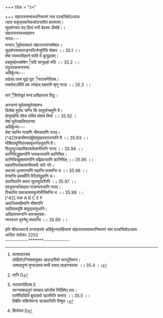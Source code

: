 +++
title = "३५"

+++
संहारास्त्रस्वरूपनिरूपणं नाम पञ्चत्रिंशोऽध्यायः  
ध्यातं सकृद्भवानेककोट्यघौघं हरत्यरम्।  
सुदर्शनस्य तद् दिव्यं भर्गो देवस्य धीमहि।।  
संहारास्त्रस्वरूपप्रश्नः  
नारदः---  
भगवन् [^1]पूर्वमाख्यातं संहारास्त्राण्यशेषतः।  
सुदर्शनस्यापराङ्गान्निर्जग्मुरिति चेश्वर ।। 35.1 ।।  
तेषां स्वरूपविज्ञाने वर्तते मे कुतूहलम्।  
वक्तुमर्हस्यशेषेण [^2]यदि सानुग्रहो मयि ।। 35.2 ।।  
तदुत्तरकथनारम्भः  
अहिर्बुध्न्यः---  
तदेतत् परमं गुह्यं पुरा [^3]नारायणेरितम्।  
भक्तोषऽसीति तव स्नेहाद् वक्ष्यामि श्रृणु नारद ।। 35.3 ।।  

[^1]: सत्यवदस्त्रम्  
लोहितोऽग्निसमायुक्तः खकड्गीशो भारभूतिमान्।  
आषाढयुग्मं मुण्कडश्च मायी स्यात् खड्गनायकः ।। 35.4 ।।  

[^1]: सम्यगाख्यातम् B C; सर्वमाख्यातम् E F  

[^2]: तानि D  

[^3]: नारायणोदितम् E  
साग्न्याषाढयुगं पश्चात् [^4]क्रोधीशं निर्दिशेत् ततः।  
परमेष्ठिन्निति ब्रूयादथो ऋतमिति क्रमात् ।। 35.5 ।।  
पिबेति सशिरोमन्त्रः [^5]सत्यवानिति विश्रुतः।  

[^2]: सत्यकीर्त्यस्त्रम्  
तारं ततश्च हृदयं सत्यधाम्न इति क्रमात् ।। 35.6 ।।  
शमयेति द्विरावृत्तं सत्यकीर्तिरिति स्मृतम्।  

[^3]:  धृष्टास्त्रम्  
अत्रिः सामरनाथश्च साग्निः प़ञ्चान्तकः [^6]स्मृतः ।। 35.7 ।।  
महाकालश्च मज्जा च साग्निश्चोमापतिस्तथा।  
प्रसादयेत्यथाभ्यस्तं धृष्टमस्त्रमिदं विदुः ।। 35.8 ।।  

[^4]:  रभसास्त्रम्  
क्रोधी पिनाकी मायी स्यात् खड्गी मायासमन्वितः।  
अत्रिः पिनाकी मुण्डश्च दीर्घयुक्तो रसस्तथा ।। 35.9 ।।  
[^7]अग्निर्द्विरण्डश्च भृगुर्दीर्घो वाली ततः परम्।  
नमोऽन्त एष मन्त्रस्तु रभसः परिकीर्तितः ।। 35.10 ।।  

[^5]: प्रतीहारतरास्त्रम्  
  
तारं [^8]शिरोयुतं मन्त्रं प्रतीहारतरं विदुः।  

[^4]: क्रोधिनं D  

[^5]: सत्यवादीति D  

[^6]: तथा E F  

[^7]: अत्रिः D  

[^8]:  शिरोमयं D  

[^6]:  पराङ्मुखास्त्रम्  
लोहितो [^9]वह्निसंयुक्तः स्तुतेति च पदं ततः ।। 35.11 ।।  
स्तोभात्मने इति ब्रूयात् पराङ्मुख इति क्रमात्।  
आयेति च हृदन्तं तु पराङ्मुखमुदाहृतम् ।। 35.12 ।।  

[^7]:  अवाङ्मुखास्त्रम्  
अमरेशस्तथात्रिश्च सवाल्याषाढनायकः।  
विद्रावणायेति [^10]पदमवेति तदनन्तरम् ।। 35.13 ।।  
नतेति च प्रयोक्तव्यं [^11]फलाय तदनन्तरम्।  
शिरोयुक्तमिमं मन्त्रं मन्त्रिणोऽवाङ्मुखं विदुः ।। 35.14 ।।  

[^8]: लक्षाक्षास्त्रम्  
नियुतापरपर्यायं [^12]भेदिने इत्यनन्तरम्।  
निरासकेति चावृत्तं पदमायेति चेत्यथ ।। 35.15 ।।  
हृदयान्तमिमं मन्त्रं लक्षाक्षं परिचक्षते।  

[^9]: विषमास्त्रम्  
खड्गीशो मायया युक्तः कूर्मो मायासमन्वितः।। 35.16 ।।  
आषाढो वह्निसहितो [^13]लोहितश्चाग्निसंयुतः।  
भृगुः सदीर्घो वह्निश्च मर्षयेति द्विरभ्यसेत् ।। 35.17 ।।  
एतद्विषममित्युक्तमस्त्रं परमदुर्जयम्।  

[^9]: बिन्दुसंयुक्तः D  

[^10]: पदं द्रवेति B C  

[^11]: फलायेत्यप्यनन्तरम् D  

[^12]: भेदेति इत्यनन्तरम् B.C; भेदेने तदनन्तरम् D  

[^13]:  लोहितश्चात्रि D  

[^10]: दृढनाभास्त्रम्  
शान्तिं पदं न्यसेत् पूर्वं कुर्वित्येतदतः परम् ।। 35.18 ।।  
निबिडेति ततो न्यस्य गात्रशब्दं ततः परम्।  
विष्कम्भेति [^14]शिरोऽन्तं च दृढनाभमुदाहृतम् ।। 35.19 ।।  

[^11]: संहारकास्त्रम्  
हास्वा यक्राचतसृवि मोन ओं व्युत्क्रमो मनुः।  
संहारकमिदं चास्त्रं विदुः पूर्वे महर्षयः ।। 35.20 ।।  

[^12]:  दशाक्षास्त्रम्  
खड्गीशो मायया युक्तस्तेन युक्तो बकस्तथा।  
[^15]वान्तो दीर्घसमायुक्त आषाढो मुण्ड एव च ।। 35.21 ।।  
[^16]दीर्घी खड्गेश्वरो वह्निरुमेशो दीर्घसंयुतः।  
वाली हृदन्तो मन्त्रोऽयं दशाक्षः परिपठ्यते ।। 35.22 ।।  

[^13]: दशशीर्षास्त्रम्  
तारपूर्वं च हृदयं चलगण्डं ततो न्यसेत्।  
अम्बरं सामराधीशं वक्त्रायेति पदं ततः ।। 35.23 ।।  
वज्रवारणशब्दौ च [^17]आयान्तं शतवक्त्रकम्।  
शिवोत्तमः [^18]सदन्तः स्यादग्निर्दीर्घसमन्वितः ।। 35.24 ।।  
भृगुराषाढवान् साग्निः कर्तनायेति विन्यसेत्।  

[^14]: शिरोऽन्तश्च B C E F  

[^15]: लान्तो B C E F  

[^16]: दीर्घः D  

[^17]: आयातं D  

[^18]: सदन्तिः D  
दशेति च पदं पश्चाच्छीर्षायेति पदं ततः ।। 35.25 ।।  
शिरोऽन्त एष मन्त्रस्तु दशशीर्षमुदाहृतम्।  

[^14]: शतोदरास्त्रम्  
तारं प्रणामपर्यायं लुप्तास्त्रेति पदं ततः ।। 35.26 ।।  
जालायेति प्रयोक्तव्यं बहूदरपदं ततः।  
आयेत्यन्ते प्रयोक्तव्यं शतोदरमिदं विदुः ।। 35.27 ।।  

[^15]: पद्मनाभास्त्रम्  
लोहितः पावकश्चैव नकुलीशस्ततः परम्।  
आषाढो मायया युक्तः प्रवृत्त इति च क्रमात् ।। 35.28 ।।  
नाशनायेत्यथाभ्यस्तं स्वस्त्यन्तं पद्मनाभकम्।  

[^16]:  महानाभास्त्रम्  
महाकालोऽम्बरं दीर्घं लोहितो दीर्घसंयुतः ।। 35.29 ।।  
बकः खड्गीश्वरो मायी नाशनायेति च न्यसेत्।  
चक्रान्मन इति ब्रूयात् स्वस्त्यन्तो मन्त्रनायकः ।। 35.30 ।।  
महानाभमिदं प्राज्ञा वदन्त्यखिलसाधकम्।  

[^17]: दुन्दुनाभास्त्रम्  
बकश्चैव महाकालो मायी चाषाढनायकः ।। 35.31 ।।  
शूलायेति प्रयोक्तव्यं चण्डनाभाय [^19]चेत्यतः।  
स्वस्ति चैव द्विरभ्यस्तं दुन्दुनाभमिदं विदुः ।। 35.32 ।।  

[^19]:  चेत्यथ B  

[^18]: धृतिमाल्यस्त्रम्  
मेषो मायी च साङ्घ्रीशो भृगुश्चैवात्रिरेव च।  
मायायुक्तस्तथाषाढो दीर्घदण्डसमन्वितः ।। 35.33 ।।  
क्रीधी च [^20]सामरेशः स्याद् बको दीर्घसमन्वितः।  
वाली दीर्घसमायुक्तो निवारितपदं ततः ।। 35.34 ।।  
तेजसे इति च ब्रूयात् स्वस्त्य्न्तोऽयं [^21]महामनुः।  
[^22]धृतिमालीति विख्यातः सर्वलोकेषु पूजितः ।। 35.35 ।।  

[^19]:  रुचिरास्त्रम्  
संवर्तकः सामरेशो मीनो [^23]बिन्दुसमन्वितः।  
मायी च क्षामयेत्येतदावृत्तं [^24]वृत्तिमान् मनुः ।। 35.36 ।।  
[^25]द्विरावृत्तः प्रहरणं शं तनोतु पदं ततः।  
शिरोऽन्त एष मन्त्रस्तु रुचिरः परिकीर्तितः ।। 35.37 ।।  

[^20]:  पितृसौमनसास्त्रम्  
लोहितो मायया युक्त आषाढो भारभूतिमान्।  
देवसारेत्यतः पाठ्यं सर्वाभयपदं ततः ।। 35.38 ।।  
प्रदेत्येतत् प्रयोक्तव्यं सर्वशान्तिकराय च।  
शिरोऽन्त एष मन्त्रस्तु पितृसौमनसं स्मृतम् ।। 35.39 ।।  

[^20]:  साम खड्गी D  

[^21]: महामुने B C  

[^22]: धृतिमायी इति ख्यातः D  

[^23]: मेषसमन्वितः D  

[^24]: वृत्तिमात्मनः D  

[^25]: द्विरावृत्तं B C E F  
  

[^21]:  विधूतास्त्रम्  
तारं तथा च हृदयं खड्गीशो मायया युतः।  
मीनश्चाङ्घ्रीशसंयुक्त आषाढो दीर्घसंयुतः ।। 35.40 ।।  
चण्डो मायी पिनाकी चाप्याषाढो दीर्घसंयुतः।  
लोहितश्च करायेति पदं तत उदीर्य च ।। 35.41 ।।  
परमेत्यथ धाम्ने च विधूतमिदमुत्तमम्।  

[^22]:  मकरास्त्रम्  
नमस्त्रुटितशब्दौ च पठित्वा प्रथमं ततः ।। 35.42 ।।  
शस्त्रास्त्रशब्दौ चोच्चार्य शक्तये इत्यनन्तरम्।  
शक्तिशालिन इत्युक्त्वा मकरायेति च क्रमात् ।। 35.43 ।।  
प्रवृत्तास्त्रपदे चैव महार्णवपदं ततः।  
विभेदिन इति ब्रूयादेतन्मकरमुत्तमम् ।। 35.44 ।।  

[^23]:  करवीरसमास्त्रम्  
तारपूर्वं नमश्चोक्त्वा तिरस्कृतपदं ततः।  
गदाशब्दं समुच्चार्य [^20]वीर्यायेति ततः पठेत् ।। 35.45 ।।  
शिरोऽन्त एष मन्त्रस्तु [^27]करवीरसमं स्मृतम्।  

[^24]: धनास्त्रम्  
तारं प्रणामपर्यायं लोहितं वह्निसंयुतम् ।। 35.46 ।।  
आषाढोऽनन्तसंयुक्तो लोहितो मीनं एव च।  

[^26]: वीरायेति D  

[^27]: करवीरकरं D  
मुण्डः शिवं कुरुपदं द्विरावृत्तं धनं स्मृतम् ।। 35.47 ।।  

[^25]:  धान्यास्त्रम्  
वेतवाजीर्तरापेति व्युत्क्रमेण समीरितम्।  
शिरोऽन्त एष मन्त्रस्तु धान्यमित्युच्यते बुधैः ।। 35.48 ।।  

[^26]: ज्यैतिषास्त्रम्  
लोहितो वह्निसंयुक्तश्चण्डाद्यन्तौ[^28] ततः क्रमात्।  
बको मुण्डः समायी स्यात् सवह्निर्लोहितस्यथा ।। 35.49 ।।  
बको विषं ततो मुण्डो मायी प्रकटितेति च।  
अथ विश्वं पदं चोक्त्वा ततः प्रशमयेति च ।। 35.50 ।।  
द्विरभ्यस्तमिमं मन्त्रं ज्यौतिषं परिचक्षते।  

[^27]: कृशनास्त्रम्  
क्रोधी पिनाकी मायी स्यादाषाढं च ततः परम् ।। 35.51 ।।  
क्रोधी [^29]चानन्तसहितो बकयुग् दीर्घमग्निमत्[^30]।  
मुण्डो वाली शिरोऽन्तश्च कृशनं समुदाहृतम् ।। 35.52 ।।  
[^28]. नैराश्यास्त्रम्  
मायी खड्गी शिखी चैव महामायी पिनाकवान्।  
कृतचक्रेति शब्दौ च चक्रायेति च निर्दिशेत् ।। 35.53 ।।  
वषडन्तमिमं मन्त्रं नैराश्यं परिचक्षते।  
[^28].चण्डाद्यन्तः  
[^29].चानन्द F  
[^30].दीर्घवह्निमान् E F  
[^29].विमलास्त्रम्  
[^31]खड्गेशः प्रथमं मायी चाषाढो दीर्घवह्निमान् ।। 35.54 ।।  
भृगुश्च मायासंयुक्त आषाढो दीर्घसंयुतः।  
मायी चण्डः पिनाकी च सानन्तोऽतः परं क्रमात् ।। 35.55 ।।  
भृगुः साषाढदीर्घाग्निर्वाली च तदनन्तरम्।  
विमलायेति चोच्चार्य शिरोऽन्तं विमलं स्मृतम् ।। 35.56 ।।  
[^30].योगंधरास्त्रम्  
भृगुर्लान्तः सवह्निश्च मायाशब्दं पठेत् ततः।  
मयास्त्रायेति च पदं तमोबर्हण इत्यपि ।। 35.57 ।।  
मूर्तये इति निर्दिश्य योगं चेति ततः पठेत्।  
धरायेति पदं चापि महते इत्यनन्तरम् ।। 35.58 ।।  
भीषणायेति च ब्रूयादभ्यस्तं हृदयं ततः।  
योगंधरमिदं प्रोक्तमस्त्रं निखिलवन्दितम् ।। 35.59 ।।  
[^31]. विनिद्रास्त्रम्  
मुण्डो मायी तथाकाश आषाढश्च ततः परम्।  
मेषो मायायुतोऽत्रिश्च सदीर्घाग्निस्ततः परम् ।। 35.60 ।।  
मुद्रायेति शिरोऽन्तोऽयं [^32]विनिद्रमभिधीयते।  
[^32].नैद्रास्त्रम्  
विषमग्न्यनिलोपेतं सषष्ठस्वरबिन्दुकम् ।। 35.61 ।।  
[^31]. खड्गी च B; खड्गीशः E F  
[^32]. भद्रमित्यभिधीयते D  
पिण्डमेतच्छिरोऽन्तं च नैद्रमस्त्रविदो विदुः[^33]।  
[^33].प्रमथनास्त्रम्  
प्रथमं तारमुच्चार्य हृदयं च ततः परम् ।। 35.62 ।।  
विषं ततश्च दण्डीशं मायया च समन्वितम्।  
आषाढं च बकं चैव पठित्वा तदनन्तरम् ।। 35.63 ।।  
ततः क्रोधी च साषाढश्चण्डीशेन समन्वितः।  
प्रसादयेत्यथावृत्तमस्त्रं प्रमथनं स्मृतम् ।। 35.64 ।।  
[^34]. सार्चिर्माल्यस्त्रम्  
वरुणेन समायुक्तो दीर्घयुक्तश्चतुर्मुखः।  
ततः पिनाकी सानन्तो लान्तो मायी ततः परम् ।। 35.65 ।।  
ज्वालान्तो मायया युक्तः पिनाकी च ततः परम्।  
आद्यं चतुर्थवर्गस्य महासीति पठेत् ततः ।। 35.66 ।।  
शक्त इत्यपि वक्तव्यं महामहस इत्यपि।  
मर्षयेति द्विरभ्यस्तं सार्चिर्मालिरयं मनुः ।। 35.67 ।।  
[^35]. कामरूपास्त्रम्  
हास्वा नञ्जभरञ्चासरपत्तवृप्र इत्यपि।  
रस्वा इति व्युत्क्रमेण कामरूपमिदं स्मृतम् ।। 35.68 ।।  
[^36].कामरुच्यस्त्रम्  
ओं नमो इत्युपक्रम्य मुण्डो मायासमन्वितः।  
[^33].मन्त्रविदो विदुः E F  
तृतीयस्वरसंयुक्तश्चण्डो रान्तस्ततः परम् ।। 35.69 ।।  
कबन्धेति पदं ब्रूयात् संधानायेति चान्ततः।  
शिखान्तोऽयं कामरुचिर्मन्त्रः पूर्वैः समीरितः ।। 35.70 ।।  
[^37]. मोहनास्त्रम्  
भौतिकं दण्डसंयुक्तमङ्कुशं च ततो वदेत्।  
[^34]मोहवारिणिशब्दं च शिरोऽन्तं मोह उच्यते ।। 35.71 ।।  
[^38]. आवरणास्त्रम्  
खड्गीशो दीर्घसंयुक्तो वह्निर्मायासमन्वितः।  
आषाढश्च महाकालो व्योम दीर्घान्वितं ततः ।। 35.72 ।।  
महाकालश्च सानन्तो वाली चण्डीशसंयुतः।  
शिरोऽन्तोऽयं महामन्त्रः प्रोक्तमावरणं बुधैः ।। 35.73 ।।  
[^39]. जृम्भकास्त्रम्  
द्विरण्डौ द्वौ क्रमान्न्यस्य सदण्डौ चतुराननम्।  
मुण्डमुच्चार्य परतः स्वस्तीति पदमुद्धरेत् ।। 35.74 ।।  
शिरोऽन्तोऽयं महामन्त्रो जृम्भकः परिकीर्तितः।  
[^40]. सर्वनाभकास्त्रम्  
चण्डोऽनन्तसमायुक्तो मायी चात्रिस्ततः परम् ।। 35.75 ।।  
आद्यश्चतुर्थवर्गस्य सेनापदमनन्तरम्।  
[^34].मोहवारीणि B; मोहवारुणि D  
जीवातव इति ब्रूयाच्छिरोऽन्तं सर्वनाभकम् ।। 35.76 ।।  
[^41]. भृशाश्वतनयास्त्रम्  
वेगाद्यन्तौ क्रमादुक्त्वा विश्वाद्यं च ततः परम्।  
जितशब्दमथोच्चार्य वैनतेयाय इत्यपि ।। 35.77 ।।  
शिरोऽन्तोऽयं मनुः प्रोक्तो भृशाश्वतनया [^35]इति।  
[^42]. संधानास्त्रम्  
भृगुश्च वरुणः साग्निर्मुण्डो मायी ततः क्रमात् ।। 35.78 ।।  
खड्गीशः साग्निदीर्घश्च [^36]लोहितोऽथ उमापतिः।  
शं कुर्विति द्विरभ्यस्तो मन्त्र संधानमुच्यते ।। 35.79 ।।  
[^43]. वारुणास्त्रम्  
भृगुर्लान्तोऽग्निसहितो दण्डेन च समन्वितः।  
भृगुर्व्योमाथ जीवश्च वरुणेन समन्वितः ।। 35.80 ।।  
शिरोऽन्त एष मन्त्रस्तु वारुणं परिकीर्तितम्।  
अस्त्राणां मूर्तत्वामूर्तत्वजिज्ञासया नारदेनाहिर्बुध्न्यस्तुतिः  
नारदः---  
भगवन् देवदेवेश सर्वलोकनमस्कृत ।। 35.81 ।।  
सर्वाध्यक्षाप्रमेयात्मन्नचिन्त्यज्ञानगोचर।  
त्वामाश्रित्य सुराः सर्वे लभन्ते काङ्क्षितं फलम्।। 35.82 ।।  
[^35].इमे D  
[^36].लोहितो य उमापतिः D  
त्वत्तः सर्वं समुद्भूतं जगत् स्थावरजङ्गमम्।  
त्वयैव [^37]पालितं सर्वं संहृतं च महेश्वर ।। 35.83 ।  
त्वमादिः सर्वजगतामनादिस्त्वं जगन्मय।  
पुरुषस्त्वं त्वमव्यक्तो व्यक्तस्त्वं विश्वभावन ।। 35.84 ।।  
यज्ञस्त्वमिज्यो यष्टा त्वमग्नयस्त्वं त्वमाहुतिः।  
वषट्कारस्त्वमोंकारो [^38]वेदवेद्यस्तथा भवान् ।। 35.85 ।।  
त्वत्त एव च भूतानि प्रवर्तन्ते महेश्वर।  
करणं कारणं कर्ता कार्यं कर्म फलं विभो ।। 35.86 ।।  
त्वमेव भूतं भव्यं च भवच्च परमेश्वर।  
निर्गुणस्त्वं जगत्सृष्टौ जुषमाणो [^39]गुणानसि ।। 35.87 ।।  
अणीयसामणीयांस्त्वं महांश्च त्वं महीयसाम्।  
अनुरक्तस्त्वयीशान प्रयाति परमां गतिम् ।। 35.88 ।।  
अपरक्तो व्रजत्येव निरयं [^40]विकृतिर्न ते।  
कलाकाष्ठामुहूर्तादिकालश्च[^41] त्वं कलात्मकः ।। 35.89 ।।  
सर्वदा सर्वभूतेषु निवसन्नपि शंकर।  
न लिप्यसे तद्विकारैः पद्मपत्रमिवाम्भसा ।। 35.90 ।।  
करामलकवत् सर्वं सर्वदा कलयस्यतः।  
प्रोक्तवानसि सर्वास्त्रस्वरूपं पृच्छतो मम ।। 35.91 ।।  
[^37].साधितं D  
[^38].वेदावेद्यं D; वेदो वेद्यः E F  
[^39].गुणानपि D  
[^40].प्रकृतिर्न D  
[^41]. कालस्तत्त्वं D  
  
अस्त्राणां मूर्तत्वामूर्तत्वप्रश्नः  
किमेषां मूर्तयः सन्ति किं वामूर्तान्यमूनि वै।  
छेत्तुमर्हसि देवेस तमिमं संशयं विभो ।। 35.92 ।  
तेषां मूर्तत्पप्रतिपादनम्  
अहिर्बुध्न्यः---  
तेषां भवन्ति गात्राणि भीमरूपाणि नारद।  
[^42]वक्रभीषणदंष्ट्रोग्रमुखत्रस्तजनानि वै ।। 35.93 ।।  
भीषिताघूर्णितारक्तवृत्तनेत्रयुतानि वै।  
विद्युत्पुञ्जप्रतीकाशकेशभीमानि नारद ।। 35.94 ।।  
कानिचिद्धूम्रवर्णानि भास्कराभानि कानिचित्।  
कानिचिच्छुक्लवर्णानि वह्निकल्पानि कानिचित् ।। 35.95 ।।  
महापरिघसंकाशभीमरूपैः करैः परैः।  
यथास्वं धृतशस्त्राणि महान्ति बलवन्ति च ।। 35.96 ।।  
वेगवन्ति प्रमाथीनि वैरिदर्पद्रुहाणि च।  
उपासितानि सततं सुरासुरवरैरपि ।। 35.97 ।।  
एवंभूतान्यधिष्ठाय गात्राण्यस्त्राणि नारद।  
विचरन्ति यथाकाममकुतोभीतिमन्ति च ।। 35.98 ।।  
[^42].चक्र A B C E F  
अकलितमहिमानि भीषणानि  
ज्वलितवपूंषि समुद्यतायुधानि।  
अविहतगमनानि चास्त्रमुख्या-  
न्यनवरतं भुवनेषु संचरन्ति ।। 35.99 ।।  
  
इति श्रीपाञ्चरात्रे तन्त्ररहस्ये अहिर्बुध्न्यसंहितायां संहारास्त्रस्वरूपनिरूपणं नाम पञ्चत्रिंशोऽध्यायः  
आदितः श्लोकाः 2252  
------------*******-------------